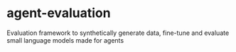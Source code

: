 # agent-evaluation
Evaluation framework to synthetically generate data, fine-tune and evaluate small language models made for agents
